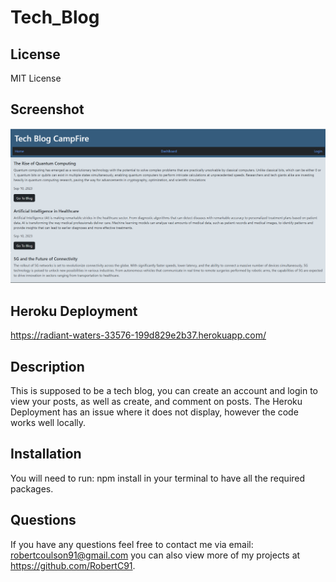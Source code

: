 # Tech_Blog

## License

MIT License

## Screenshot

![Alt text](<assets/tech blog.png>)

## Heroku Deployment

https://radiant-waters-33576-199d829e2b37.herokuapp.com/

## Description

This is supposed to be a tech blog, you can create an account and login to view your posts, as well as create, and comment on posts. The Heroku Deployment has an issue where it does not display, however the code works well locally.

## Installation

You will need to run: npm install in your terminal to have all the required packages.


## Questions

If you have any questions feel free to contact me via email: robertcoulson91@gmail.com you can also view more of my projects at https://github.com/RobertC91.